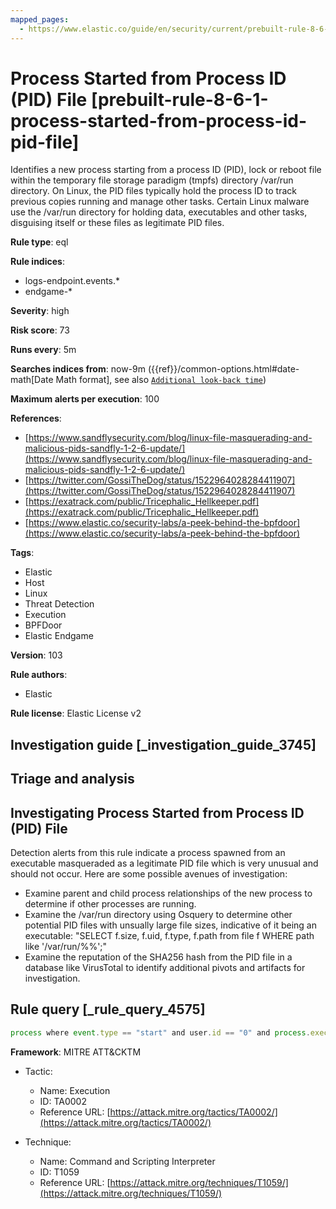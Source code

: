```yaml
---
mapped_pages:
  - https://www.elastic.co/guide/en/security/current/prebuilt-rule-8-6-1-process-started-from-process-id-pid-file.html
---
```


# Process Started from Process ID (PID) File [prebuilt-rule-8-6-1-process-started-from-process-id-pid-file]

Identifies a new process starting from a process ID (PID), lock or reboot file within the temporary file storage paradigm (tmpfs) directory /var/run directory. On Linux, the PID files typically hold the process ID to track previous copies running and manage other tasks. Certain Linux malware use the /var/run directory for holding data, executables and other tasks, disguising itself or these files as legitimate PID files.

**Rule type**: eql

**Rule indices**:

* logs-endpoint.events.*
* endgame-*

**Severity**: high

**Risk score**: 73

**Runs every**: 5m

**Searches indices from**: now-9m ({{ref}}/common-options.html#date-math[Date Math format], see also [`Additional look-back time`](docs-content://solutions/security/detect-and-alert/create-detection-rule.md#rule-schedule))

**Maximum alerts per execution**: 100

**References**:

* [https://www.sandflysecurity.com/blog/linux-file-masquerading-and-malicious-pids-sandfly-1-2-6-update/](https://www.sandflysecurity.com/blog/linux-file-masquerading-and-malicious-pids-sandfly-1-2-6-update/)
* [https://twitter.com/GossiTheDog/status/1522964028284411907](https://twitter.com/GossiTheDog/status/1522964028284411907)
* [https://exatrack.com/public/Tricephalic_Hellkeeper.pdf](https://exatrack.com/public/Tricephalic_Hellkeeper.pdf)
* [https://www.elastic.co/security-labs/a-peek-behind-the-bpfdoor](https://www.elastic.co/security-labs/a-peek-behind-the-bpfdoor)

**Tags**:

* Elastic
* Host
* Linux
* Threat Detection
* Execution
* BPFDoor
* Elastic Endgame

**Version**: 103

**Rule authors**:

* Elastic

**Rule license**: Elastic License v2

## Investigation guide [_investigation_guide_3745]

## Triage and analysis

## Investigating Process Started from Process ID (PID) File
Detection alerts from this rule indicate a process spawned from an executable masqueraded as a legitimate PID file which is very unusual and should not occur. Here are some possible avenues of investigation:
- Examine parent and child process relationships of the new process to determine if other processes are running.
- Examine the /var/run directory using Osquery to determine other potential PID files with unsually large file sizes, indicative of it being an executable: "SELECT f.size, f.uid, f.type, f.path from file f WHERE path like '/var/run/%%';"
- Examine the reputation of the SHA256 hash from the PID file in a database like VirusTotal to identify additional pivots and artifacts for investigation.

## Rule query [_rule_query_4575]

```js
process where event.type == "start" and user.id == "0" and process.executable regex~ """/var/run/\w+\.(pid|lock|reboot)"""
```

**Framework**: MITRE ATT&CKTM

* Tactic:

    * Name: Execution
    * ID: TA0002
    * Reference URL: [https://attack.mitre.org/tactics/TA0002/](https://attack.mitre.org/tactics/TA0002/)

* Technique:

    * Name: Command and Scripting Interpreter
    * ID: T1059
    * Reference URL: [https://attack.mitre.org/techniques/T1059/](https://attack.mitre.org/techniques/T1059/)



